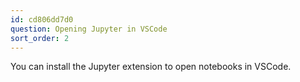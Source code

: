 ```yaml
---
id: cd806dd7d0
question: Opening Jupyter in VSCode
sort_order: 2
---
```


You can install the Jupyter extension to open notebooks in VSCode.